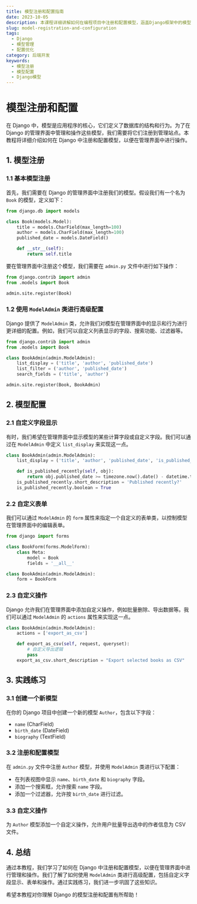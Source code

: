 ```yaml
---
title: 模型注册和配置指南
date: 2023-10-05
description: 本课程详细讲解如何在编程项目中注册和配置模型，涵盖Django框架中的模型管理与优化技巧。
slug: model-registration-and-configuration
tags:
  - Django
  - 模型管理
  - 配置优化
category: 后端开发
keywords:
  - 模型注册
  - 模型配置
  - Django模型
---
```


# 模型注册和配置

在 Django 中，模型是应用程序的核心，它们定义了数据库的结构和行为。为了在 Django 的管理界面中管理和操作这些模型，我们需要将它们注册到管理站点。本教程将详细介绍如何在 Django 中注册和配置模型，以便在管理界面中进行操作。

## 1. 模型注册

### 1.1 基本模型注册

首先，我们需要在 Django 的管理界面中注册我们的模型。假设我们有一个名为 `Book` 的模型，定义如下：

```python
from django.db import models

class Book(models.Model):
    title = models.CharField(max_length=100)
    author = models.CharField(max_length=100)
    published_date = models.DateField()

    def __str__(self):
        return self.title
```

要在管理界面中注册这个模型，我们需要在 `admin.py` 文件中进行如下操作：

```python
from django.contrib import admin
from .models import Book

admin.site.register(Book)
```

### 1.2 使用 `ModelAdmin` 类进行高级配置

Django 提供了 `ModelAdmin` 类，允许我们对模型在管理界面中的显示和行为进行更详细的配置。例如，我们可以自定义列表显示的字段、搜索功能、过滤器等。

```python
from django.contrib import admin
from .models import Book

class BookAdmin(admin.ModelAdmin):
    list_display = ('title', 'author', 'published_date')
    list_filter = ('author', 'published_date')
    search_fields = ('title', 'author')

admin.site.register(Book, BookAdmin)
```

## 2. 模型配置

### 2.1 自定义字段显示

有时，我们希望在管理界面中显示模型的某些计算字段或自定义字段。我们可以通过在 `ModelAdmin` 中定义 `list_display` 来实现这一点。

```python
class BookAdmin(admin.ModelAdmin):
    list_display = ('title', 'author', 'published_date', 'is_published_recently')

    def is_published_recently(self, obj):
        return obj.published_date >= timezone.now().date() - datetime.timedelta(days=7)
    is_published_recently.short_description = 'Published recently?'
    is_published_recently.boolean = True
```

### 2.2 自定义表单

我们可以通过 `ModelAdmin` 的 `form` 属性来指定一个自定义的表单类，以控制模型在管理界面中的编辑表单。

```python
from django import forms

class BookForm(forms.ModelForm):
    class Meta:
        model = Book
        fields = '__all__'

class BookAdmin(admin.ModelAdmin):
    form = BookForm
```

### 2.3 自定义操作

Django 允许我们在管理界面中添加自定义操作，例如批量删除、导出数据等。我们可以通过 `ModelAdmin` 的 `actions` 属性来实现这一点。

```python
class BookAdmin(admin.ModelAdmin):
    actions = ['export_as_csv']

    def export_as_csv(self, request, queryset):
        # 自定义导出逻辑
        pass
    export_as_csv.short_description = "Export selected books as CSV"
```

## 3. 实践练习

### 3.1 创建一个新模型

在你的 Django 项目中创建一个新的模型 `Author`，包含以下字段：

- `name` (CharField)
- `birth_date` (DateField)
- `biography` (TextField)

### 3.2 注册和配置模型

在 `admin.py` 文件中注册 `Author` 模型，并使用 `ModelAdmin` 类进行以下配置：

- 在列表视图中显示 `name`、`birth_date` 和 `biography` 字段。
- 添加一个搜索框，允许搜索 `name` 字段。
- 添加一个过滤器，允许按 `birth_date` 进行过滤。

### 3.3 自定义操作

为 `Author` 模型添加一个自定义操作，允许用户批量导出选中的作者信息为 CSV 文件。

## 4. 总结

通过本教程，我们学习了如何在 Django 中注册和配置模型，以便在管理界面中进行管理和操作。我们了解了如何使用 `ModelAdmin` 类进行高级配置，包括自定义字段显示、表单和操作。通过实践练习，我们进一步巩固了这些知识。

希望本教程对你理解 Django 的模型注册和配置有所帮助！